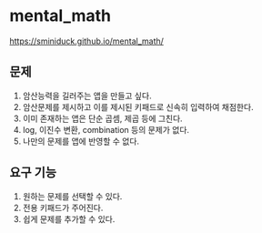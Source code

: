 # mental_math
https://sminiduck.github.io/mental_math/

## 문제
1. 암산능력을 길러주는 앱을 만들고 싶다.
2. 암산문제를 제시하고 이를 제시된 키패드로 신속히 입력하여 채점한다.
3. 이미 존재하는 앱은 단순 곱셈, 제곱 등에 그친다.
4. log, 이진수 변환, combination 등의 문제가 없다.
5. 나만의 문제를 앱에 반영할 수 없다.

## 요구 기능
1. 원하는 문제를 선택할 수 있다.
2. 전용 키패드가 주어진다.
3. 쉽게 문제를 추가할 수 있다.

 
